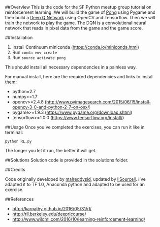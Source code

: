 ##Overview
This is the code for the SF Python meetup group tutorial on reinforcement learning. We will build the game of [Pong](http://www.ponggame.org) using Pygame and then build a [Deep Q Network](https://www.quora.com/Artificial-Intelligence-What-is-an-intuitive-explanation-of-how-deep-Q-networks-DQN-work) using OpenCV and Tensorflow. Then we will train the network to play the game. The DQN is a convolutional neural network that reads in pixel data from the game and the game score. 

##Installation
1. Install Continuum miniconda (https://conda.io/miniconda.html)
2. Run `conda env create`
3. Run `source activate pong`

This should install all necessary dependencies in a painless way.

For manual install, here are the required dependencies and links to install them:

- python=2.7
- numpy>=1.7
- opencv>=2.4.8 (http://www.pyimagesearch.com/2015/06/15/install-opencv-3-0-and-python-2-7-on-osx/)
- pygame>=1.9.3 (https://www.pygame.org/download.shtml)
- tensorflow>=1.0.0 (https://www.tensorflow.org/install/)


##Usage 
Once you've completed the exercises, you can run it like in terminal:
```
python RL.py
```
The longer you let it run, the better it will get.

##Solutions
Solution code is provided in the solutions folder.

##Credits

Code originally developed by [malreddysid](https://github.com/malreddysid), updated by [llSourcell](https://github.com/llSourcell). I've adapted it to TF 1.0, Anaconda python and adapted to be used for an exercise.

##References
- http://karpathy.github.io/2016/05/31/rl/
- http://rll.berkeley.edu/deeprlcourse/
- http://www.wildml.com/2016/10/learning-reinforcement-learning/

